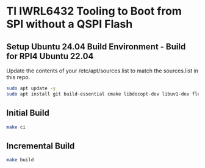 # TI IWRL6432 Tooling to Boot from SPI without a QSPI Flash

## Setup Ubuntu 24.04 Build Environment - Build for RPI4 Ubuntu 22.04
Update the contents of your /etc/apt/sources.list to match the sources.list in this repo.

```bash
sudo apt update -y
sudo apt install git build-essential cmake libdocopt-dev libuv1-dev flex bison libgtest-dev spi-tools gcc-11-aarch64-linux-gnu g++-11-aarch64-linux-gnu libgpiod-dev libgpiod-dev:arm64
```
## Initial Build
```bash
make ci
```

## Incremental Build
```bash
make build
```

